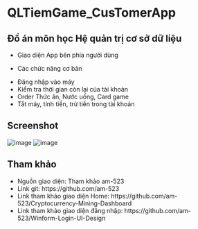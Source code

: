 # QLTiemGame_CusTomerApp

## Đồ án môn học Hệ quản trị cơ sở dữ liệu

- Giao diện App bên phía người dùng

- Các chức năng cơ bản
 <ul>
    <li>Đăng nhập vào máy</li>
    <li>Kiểm tra thời gian còn lại của tài khoản</li>
    <li>Order Thức ăn, Nước uống, Card game</li>
    <li>Tắt máy, tính tiền, trừ tiền trong tài khoản</li>
 </ul>
 
## Screenshot
![image](https://user-images.githubusercontent.com/75308243/200115064-6a4dd0e9-6be1-443d-b71e-0cded695817d.png)
![image](https://user-images.githubusercontent.com/75308243/200115084-0e168b1c-f552-40db-b067-e37829fe81de.png)
 
## Tham khảo
<ul>
 <li>Nguồn giao diện: Tham khảo am-523</li>
 <li>Link git: https://github.com/am-523</li>
 <li>Link tham khảo giao diện Home: https://github.com/am-523/Cryptocurrency-Mining-Dashboard</li>
 <li>Link tham khảo giao diện đăng nhập: https://github.com/am-523/Winform-Login-UI-Design</li>
 </ul>
